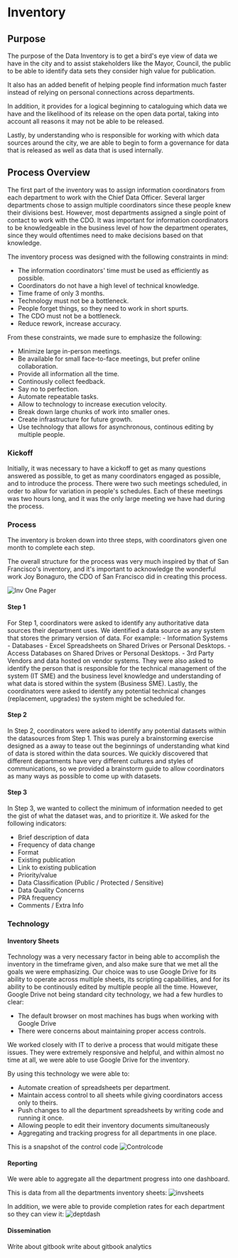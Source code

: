 # Inventory 
## Purpose
The purpose of the Data Inventory is to get a bird's eye view of data we have in the city and to assist stakeholders like the Mayor, Council, the public to be able to identify data sets they consider high value for publication. 

It also has an added benefit of helping people find information much faster instead of relying on personal connections across departments. 

In addition, it provides for a logical beginning to cataloguing which data we have and the likelihood of its release on the open data portal, taking into account all reasons it may not be able to be released.

Lastly, by understanding who is responsible for working with which data sources around the city, we are able to begin to form a governance for data that is released as well as data that is used internally.

## Process Overview
The first part of the inventory was to assign information coordinators from each department to work with the Chief Data Officer.  Several larger departments chose to assign multiple coordinators since these people knew their divisions best.  However, most departments assigned a single point of contact to work with the CDO.  It was important for information coordinators to be knowledgeable in the business level of how the department operates, since they would oftentimes need to make decisions based on that knowledge.

The inventory process was designed with the following constraints in mind:

* The information coordinators' time must be used as efficiently as possible.
* Coordinators do not have a high level of technical knowledge.
* Time frame of only 3 months.
* Technology must not be a bottleneck.
* People forget things, so they need to work in short spurts.
* The CDO must not be a bottleneck.
* Reduce rework, increase accuracy.

From these constraints, we made sure to emphasize the following:

* Minimize large in-person meetings.
* Be available for small face-to-face meetings, but prefer online collaboration.
* Provide all information all the time.
* Continously collect feedback.
* Say no to perfection.
* Automate repeatable tasks.
* Allow to technology to increase execution velocity.
* Break down large chunks of work into smaller ones.
* Create infrastructure for future growth.
* Use technology that allows for asynchronous, continous editing by multiple people.

### Kickoff
Initially, it was necessary to have a kickoff to get as many questions answered as possible, to get as many coordinators engaged as possible, and to introduce the process.  There were two such meetings scheduled, in order to allow for variation in people's schedules.  Each of these meetings was two hours long, and it was the only large meeting we have had during the process.

### Process
The inventory is broken down into three steps, with coordinators given one month to complete each step.  

The overall structure for the process was very much inspired by that of San Francisco's inventory, and it's important to acknowledge the wonderful work Joy Bonaguro, the CDO of San Francisco did in creating this process. 

![Inv One Pager](http://take.ms/lv7da)

#### Step 1
For Step 1, coordinators were asked to identify any authoritative data sources their department uses.  We identified a data source as any system that stores the primary version of data.  For example:
    - Information Systems
    - Databases
    - Excel Spreadsheets on Shared Drives or Personal Desktops.
    - Access Databases on Shared Drives or Personal Desktops.
    - 3rd Party Vendors and data hosted on vendor systems.
They were also asked to identify the person that is responsible for the technical management of the system (IT SME) and the business level knowledge and understanding of what data is stored within the system (Business SME).   Lastly, the coordinators were asked to identify any potential technical changes (replacement, upgrades) the system might be scheduled for.  

#### Step 2
In Step 2, coordinators were asked to identify any potential datasets within the datasources from Step 1.  This was purely a brainstorming exercise designed as a away to tease out the beginnings of understanding what kind of data is stored within the data sources.  We quickly discovered that different departments have very different cultures and styles of communications, so we provided a brainstorm guide to allow coordinators as many ways as possible to come up with datasets.  

#### Step 3
In Step 3, we wanted to collect the minimum of information needed to get the gist of what the dataset was, and to prioritize it.  We asked for the following indicators:
* Brief description of data   
* Frequency of data change    
* Format  
* Existing publication    
* Link to existing publication    
* Priority/value  
* Data Classification (Public / Protected / Sensitive) 
* Data Quality Concerns   
* PRA frequency   
* Comments / Extra Info

### Technology
#### Inventory Sheets
Technology was a very necessary factor in being able to accomplish the inventory in the timeframe given, and also make sure that we met all the goals we were emphasizing.  Our choice was to use Google Drive for its ability to operate across multiple sheets, its scripting capabilities, and for its ability to be continously edited by multiple people all the time.  However, Google Drive not being standard city technology, we had a few hurdles to clear:

* The default browser on most machines has bugs when working with Google Drive
* There were concerns about maintaining proper access controls.  

We worked closely with IT to derive a process that would mitigate these issues.  They were extremely responsive and helpful, and within almost no time at all, we were able to use Google Drive for the inventory.  

By using this technology we were able to:
* Automate creation of spreadsheets per department.
* Maintain access control to all sheets while giving coordinators access only to theirs.
* Push changes to all the department spreadsheets by writing code and running it once.  
* Allowing people to edit their inventory documents simultaneously
* Aggregating and tracking progress for all departments in one place.

This is a snapshot of the control code
![Controlcode](http://take.ms/Iq918)

#### Reporting
We were able to aggregate all the department progress into one dashboard.

This is data from all the departments inventory sheets:
![invsheets](http://take.ms/Ec2Lp)

In addition, we were able to provide completion rates for each department so they can view it:
![deptdash](http://take.ms/fxSR6)

#### Dissemination
Write about gitbook
write about gitbook analytics




